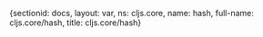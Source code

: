 {sectionid: docs, layout: var, ns: cljs.core, name: hash, full-name: cljs.core/hash,
  title: cljs.core/hash}
